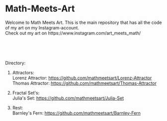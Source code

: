 # Math-Meets-Art
<p>Welcome to Math Meets Art. This is the main repository that has all the code of my art on my Instagram-account.<br>  
Check out my art on https://www.instagram.com/art_meets_math/</p>
<br>
<br>   
<br> 

Directory:<br>
   1. Attractors:   
      Lorenz Attractor: https://github.com/mathmeetsart/Lorenz-Attractor   
      Thomas Attractor: https://github.com/mathmeetsart/Thomas-Attractor   
   
   2. Fractal Set's:<br>
      Julia's Set: https://github.com/mathmeetsart/Julia-Set   
   
   3. Rest:<br>
     Barnley's Fern: https://github.com/mathmeetsart/Barnley-Fern   

